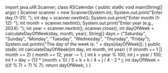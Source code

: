 import java.uƟl.Scanner;
class RSCalendar {
 public staƟc void main(String[] args) {
 Scanner scanner = new Scanner(System.in);
 System.out.print("Enter day (1-31): ");
 int day = scanner.nextInt();
 System.out.print("Enter month (1-12): ");
 int month = scanner.nextInt();
 System.out.print("Enter year (e.g., 2024): ");
 int year = scanner.nextInt();
 scanner.close();
 int dayOfWeek = calculateDayOfWeek(day, month, year);
 String[] days = {"Saturday", "Sunday", "Monday", "Tuesday", "Wednesday", "Thursday", "Friday"};
 System.out.println("The day of the week is: " + days[dayOfWeek]);
 }
 public staƟc int calculateDayOfWeek(int day, int month, int year) {
 if (month == 1 || month == 2) {
 month += 12;
 year -= 1;
 }
 int k = year % 100;
 int j = year / 100;
 int f = day + (13 * (month + 1)) / 5 + k + k / 4 + j / 4 - 2 * j;
 int dayOfWeek = (((f % 7) + 7) % 7);
 return dayOfWeek;
 }
} 
